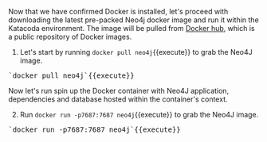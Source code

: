 Now that we have confirmed Docker is installed, let's proceed with downloading
the latest pre-packed Neo4j docker image and run it within the Katacoda environment.
The image will be pulled from [Docker hub](https://hub.docker.com/), which is a public 
repository of Docker images.

1. Let's start by running `docker pull neo4j`{{execute}} to grab the Neo4J image.

<pre>`docker pull neo4j`{{execute}}</pre>

Now let's run spin up the Docker container with Neo4J application, dependencies and database
hosted within the container's context.  

2. Run `docker run -p7687:7687 neo4j`{{execute}} to grab the Neo4J image.

<pre>`docker run -p7687:7687 neo4j`{{execute}}</pre>
